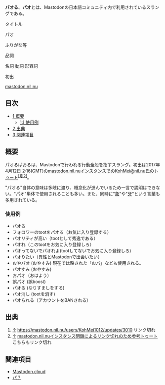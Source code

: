 <div>

**パオる**、**パオ**とは、Mastodonの日本語コミュニティ内で利用されているスラングである。

タイトル

</div>

パオ

ふりがな等

品詞

名詞 動詞 形容詞

初出

[mastodon.nil.nu](/Mastodon.nil.nu "Mastodon.nil.nu")

  

  

<div>

<div lang="ja" dir="ltr">

## 目次

</div>

-   [1 概要](#.E6.A6.82.E8.A6.81)
    -   [1.1 使用例](#.E4.BD.BF.E7.94.A8.E4.BE.8B)
-   [2 出典](#.E5.87.BA.E5.85.B8)
-   [3 関連項目](#.E9.96.A2.E9.80.A3.E9.A0.85.E7.9B.AE)

</div>

## 概要

パオるぱおるは、Mastodonで行われる行動全般を指すスラング。初出は2017年4月12日 2:16(GMT)の[mastodon.nil.nu](/Mastodon.nil.nu "Mastodon.nil.nu")インスタンスでのKohMei@nil.nu氏のトゥート<sup>[\[1\]](#cite_note-1)[\[2\]](#cite_note-2)</sup>。

"パオる"自体の意味は多岐に渡り、概念化が進んでいるため一言で説明はできない。"パオ"単体で使用されることも多い。また、同時に"[象](/%E8%B1%A1%E7%89%99 "象牙")"や"[牙](/%E8%B1%A1%E7%89%99 "象牙")"という言葉も多用されている。

### 使用例

-   パオる
-   フォロワーのtootをパオる（お気に入り登録する）
-   パオリティが高い（tootとして秀逸である）
-   パオれ（このtootをお気に入り登録しろ）
-   パオってないでパオれよ(tootしてないでお気に入り登録しろ)
-   パオりたい（異性とMastodonで出会いたい）
-   おやパオ (おやすみ) 現在では略された「おパ」なども使用される。
-   パオすみ (おやすみ)
-   おパオ（おはよう）
-   誤パオ (誤boost)
-   パオる (なりすましをする)
-   パオ消し (tootを消す)
-   パオられる（アカウントをBANされる）

## 出典

<div>

1.  [↑](#cite_ref-1) <a href="https://mastodon.nil.nu/users/KohMei1012/updates/3010" rel="nofollow">https://mastodon.nil.nu/users/KohMei1012/updates/3010</a> リンク切れ
2.  [↑](#cite_ref-2) <a href="https://mastodon.cloud/@Koba/556236" rel="nofollow">mastodon.nil.nuインスタンス閉鎖によるリンク切れのため参考トゥート</a> こちらもリンク切れ

</div>

  

## 関連項目

-   [Mastodon.cloud](/Mastodon.cloud "Mastodon.cloud")
-   [パ？](/%E3%83%91%EF%BC%9F "パ？")
